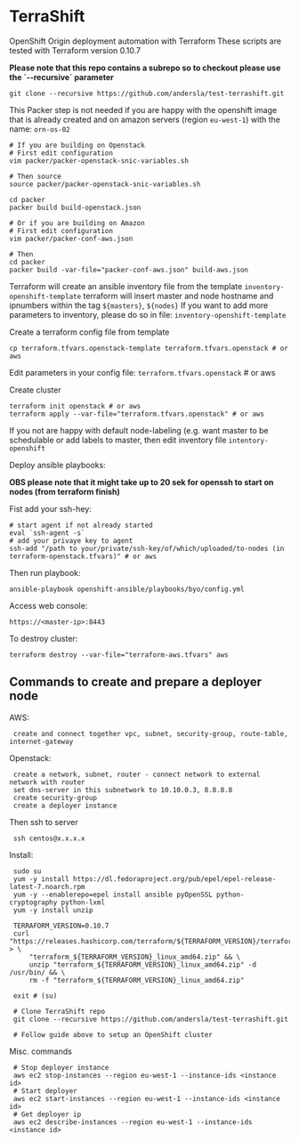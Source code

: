 
# TerraShift
OpenShift Origin deployment automation with Terraform
These scripts are tested with Terraform version 0.10.7

**Please note that this repo contains a subrepo so to checkout please use the ´--recursive´ parameter**

    git clone --recursive https://github.com/andersla/test-terrashift.git

This Packer step is not needed if you are happy with the openshift
image that is already created and on amazon servers (region `eu-west-1`) with the name: `orn-os-02`

    # If you are building on Openstack
    # First edit configuration
    vim packer/packer-openstack-snic-variables.sh

    # Then source
    source packer/packer-openstack-snic-variables.sh

    cd packer
    packer build build-openstack.json

    # Or if you are building on Amazon
    # First edit configuration
    vim packer/packer-conf-aws.json

    # Then
    cd packer
    packer build -var-file="packer-conf-aws.json" build-aws.json

Terraform will create an ansible inventory file from the template `inventory-openshift-template`
terraform will insert master and node hostname and ipnumbers within the tag `${masters}`, `${nodes}`
If you want to add more parameters to inventory, please do so in file: `inventory-openshift-template`

Create a terraform config file from template

    cp terraform.tfvars.openstack-template terraform.tfvars.openstack # or aws

Edit parameters in your config file: `terraform.tfvars.openstack` # or aws

Create cluster

    terraform init openstack # or aws
    terraform apply --var-file="terraform.tfvars.openstack" # or aws

If you not are happy with default node-labeling (e.g. want master to be schedulable or add labels to master,
then edit inventory file `intentory-openshift`

Deploy ansible playbooks:

**OBS please note that it might take up to 20 sek for openssh to start on nodes (from terraform finish)**

Fist add your ssh-hey:

    # start agent if not already started
    eval `ssh-agent -s`
    # add your privaye key to agent
    ssh-add "/path to your/private/ssh-key/of/which/uploaded/to-nodes (in terraform-openstack.tfvars)" # or aws

Then run playbook:

    ansible-playbook openshift-ansible/playbooks/byo/config.yml

Access web console:

    https://<master-ip>:8443

To destroy cluster:

    terraform destroy --var-file="terraform-aws.tfvars" aws

## Commands to create and prepare a deployer node

AWS:

     create and connect together vpc, subnet, security-group, route-table, internet-gateway

Openstack:

     create a network, subnet, router - connect network to external network with router
     set dns-server in this subnetwork to 10.10.0.3, 8.8.8.8
     create security-group
     create a deployer instance

Then ssh to server

     ssh centos@x.x.x.x

Install:

     sudo su
     yum -y install https://dl.fedoraproject.org/pub/epel/epel-release-latest-7.noarch.rpm
     yum -y --enablerepo=epel install ansible pyOpenSSL python-cryptography python-lxml
     yum -y install unzip

     TERRAFORM_VERSION=0.10.7
     curl "https://releases.hashicorp.com/terraform/${TERRAFORM_VERSION}/terraform_${TERRAFORM_VERSION}_linux_amd64.zip" > \
         "terraform_${TERRAFORM_VERSION}_linux_amd64.zip" && \
         unzip "terraform_${TERRAFORM_VERSION}_linux_amd64.zip" -d /usr/bin/ && \
         rm -f "terraform_${TERRAFORM_VERSION}_linux_amd64.zip"

     exit # (su)

     # Clone TerraShift repo
     git clone --recursive https://github.com/andersla/test-terrashift.git

     # Follow guide above to setup an OpenShift cluster

Misc. commands

     # Stop deployer instance
     aws ec2 stop-instances --region eu-west-1 --instance-ids <instance id>
     # Start deployer
     aws ec2 start-instances --region eu-west-1 --instance-ids <instance id>
     # Get deployer ip
     aws ec2 describe-instances --region eu-west-1 --instance-ids <instance id>
